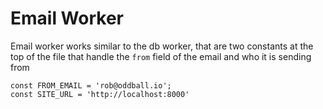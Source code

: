 # Email Worker

Email worker works similar to the db worker, that are two constants at the top of the file that handle the `from` field of the email and who it is sending from

```
const FROM_EMAIL = 'rob@oddball.io';
const SITE_URL = 'http://localhost:8000'
```
